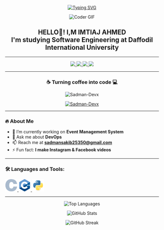 <!-- Typing SVG Banner -->
<p align="center">
  <a href="https://git.io/typing-svg">
    <img src="https://readme-typing-svg.herokuapp.com?font=Fira+Code&size=22&pause=1000&color=00C6FF&center=true&vCenter=true&width=600&lines=Hello+%F0%9F%91%8B!+I'm+Shadman+Hasan;Software+Engineering+Student+%40+DIU;Turning+Coffee+Into+Code+%E2%98%95%F0%9F%92%BB;Always+Learning+New+Things+%F0%9F%93%9A" alt="Typing SVG" />
  </a>
</p>

<!-- Coder GIF -->
<div align="center">
  <img alt="Coder GIF" height="250" width="350" src="https://images.squarespace-cdn.com/content/v1/5769fc401b631bab1addb2ab/1541580611624-TE64QGKRJG8SWAIUS7NS/ke17ZwdGBToddI8pDm48kPoswlzjSVMM-SxOp7CV59BZw-zPPgdn4jUwVcJE1ZvWQUxwkmyExglNqGp0IvTJZamWLI2zvYWH8K3-s_4yszcp2ryTI0HqTOaaUohrI8PI6FXy8c9PWtBlqAVlUS5izpdcIXDZqDYvprRqZ29Pw0o/coding-freak.gif" />
<h2 align="center">HELLO👋! I,M IMTIAJ AHMED <br>I'm studying Software Engineering at Daffodil International University</h2>

</div>

---

<!-- Social Links -->
<div align="center">
  <a href="https://www.instagram.com/YOUR_USERNAME/" target="_blank">
    <img src="https://img.shields.io/static/v1?message=Instagram&logo=instagram&label=&color=E4405F&logoColor=white&labelColor=&style=for-the-badge" height="35" />
  </a>
  <a href="https://discordapp.com/users/YOUR_DISCORD_ID" target="_blank">
    <img src="https://img.shields.io/static/v1?message=Discord&logo=discord&label=&color=7289DA&logoColor=white&labelColor=&style=for-the-badge" height="35" />
  </a>
  <a href="mailto:sadmansakib25350@gmail.com" target="_blank">
    <img src="https://img.shields.io/static/v1?message=Gmail&logo=gmail&label=&color=D14836&logoColor=white&labelColor=&style=for-the-badge" height="35" />
  </a>
  <a href="https://www.linkedin.com/in/YOUR_LINKEDIN/" target="_blank">
    <img src="https://img.shields.io/static/v1?message=LinkedIn&logo=linkedin&label=&color=0077B5&logoColor=white&labelColor=&style=for-the-badge" height="35" />
  </a>
</div>

---

<h3 align="center">☕ Turning coffee into code 💻</h3>

<!-- Profile Views & Trophies -->
<p align="center"> 
  <img src="https://komarev.com/ghpvc/?username=Sadman-Devx&label=Profile%20views&color=0e75b6&style=flat" alt="Sadman-Devx" /> 
</p>

<p align="center"> 
  <a href="https://github.com/ryo-ma/github-profile-trophy">
    <img src="https://github-profile-trophy.vercel.app/?username=Sadman-Devx&theme=gruvbox&row=1&column=6" alt="Sadman-Devx" />
  </a> 
</p>

---

### 🔥 About Me  
- 🔭 I’m currently working on **Event Management System**  
- 💬 Ask me about **DevOps**  
- 📫 Reach me at **sadmansakib25350@gmail.com**  
- ⚡ Fun fact: **I make Instagram & Facebook videos**  

---

<h3 align="left">🛠 Languages and Tools:</h3>
<p align="left"> 
  <a href="https://www.cprogramming.com/" target="_blank"> 
    <img src="https://raw.githubusercontent.com/devicons/devicon/master/icons/c/c-original.svg" alt="c" width="40" height="40"/> 
  </a> 
  <a href="https://www.w3schools.com/cpp/" target="_blank"> 
    <img src="https://raw.githubusercontent.com/devicons/devicon/master/icons/cplusplus/cplusplus-original.svg" alt="cplusplus" width="40" height="40"/> 
  </a> 
  <a href="https://www.python.org/" target="_blank"> 
    <img src="https://raw.githubusercontent.com/devicons/devicon/master/icons/python/python-original.svg" alt="python" width="40" height="40"/> 
  </a> 
</p>

---

<!-- GitHub Stats -->
<p align="center">
  <img src="https://github-readme-stats.vercel.app/api/top-langs?username=Sadman-Devx&show_icons=true&locale=en&layout=compact&theme=radical" alt="Top Languages" />
</p>

<p align="center">
  <img src="https://github-readme-stats.vercel.app/api?username=Sadman-Devx&show_icons=true&locale=en&theme=radical" alt="GitHub Stats" />
</p>

<!-- GitHub Streak -->
<p align="center">
  <img src="https://github-readme-streak-stats.herokuapp.com/?user=Sadman-Devx&theme=radical" alt="GitHub Streak" />
</p>
